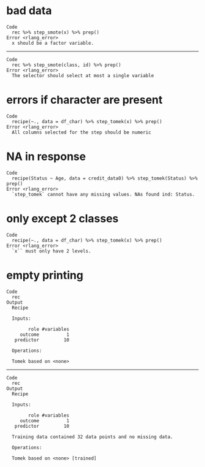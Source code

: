 # bad data

    Code
      rec %>% step_smote(x) %>% prep()
    Error <rlang_error>
      x should be a factor variable.

---

    Code
      rec %>% step_smote(class, id) %>% prep()
    Error <rlang_error>
      The selector should select at most a single variable

# errors if character are present

    Code
      recipe(~., data = df_char) %>% step_tomek(x) %>% prep()
    Error <rlang_error>
      All columns selected for the step should be numeric

# NA in response

    Code
      recipe(Status ~ Age, data = credit_data0) %>% step_tomek(Status) %>% prep()
    Error <rlang_error>
      `step_tomek` cannot have any missing values. NAs found ind: Status.

# only except 2 classes

    Code
      recipe(~., data = df_char) %>% step_tomek(x) %>% prep()
    Error <rlang_error>
      `x`` must only have 2 levels.

# empty printing

    Code
      rec
    Output
      Recipe
      
      Inputs:
      
            role #variables
         outcome          1
       predictor         10
      
      Operations:
      
      Tomek based on <none>

---

    Code
      rec
    Output
      Recipe
      
      Inputs:
      
            role #variables
         outcome          1
       predictor         10
      
      Training data contained 32 data points and no missing data.
      
      Operations:
      
      Tomek based on <none> [trained]

